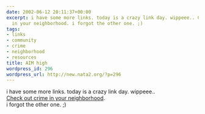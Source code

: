 ```yaml
---
date: 2002-06-12 20:11:37+00:00
excerpt: i have some more links. today is a crazy link day. wippeee.. Check out crime
  in your neighborhood. i forgot the other one. ;)
tags:
- links
- community
- crime
- neighborhood
- resources
title: AIM high
wordpress_id: 296
wordpress_url: http://new.nata2.org/?p=296
---
```


i have some more links. today is a crazy link day. wippeee.. <br/><a href="http://12.17.79.6/ctznicam/ctznicam.asp">Check out crime in your neighborhood</a>. <br/>i forgot the other one. ;)